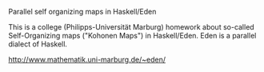 
Parallel self organizing maps in Haskell/Eden

This is a college (Philipps-Universität Marburg) homework about
so-called Self-Organizing maps ("Kohonen Maps") in Haskell/Eden. Eden
is a parallel dialect of Haskell.

http://www.mathematik.uni-marburg.de/~eden/
